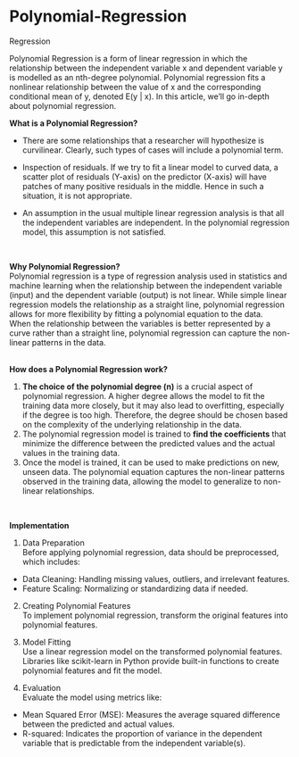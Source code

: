 # Polynomial-Regression
Regression
<br/>

Polynomial Regression is a form of linear regression in which the relationship between the independent variable x and dependent variable y is modelled as an nth-degree polynomial. Polynomial regression fits a nonlinear relationship between the value of x and the corresponding conditional mean of y, denoted E(y | x). In this article, we’ll go in-depth about polynomial regression.
<br/>

**What is a Polynomial Regression?** <br/>
* There are some relationships that a researcher will hypothesize is curvilinear. Clearly, such types of cases will include a polynomial term.

* Inspection of residuals. If we try to fit a linear model to curved data, a scatter plot of residuals (Y-axis) on the predictor (X-axis) will have patches of many positive residuals in the middle. Hence in such a situation, it is not appropriate.

* An assumption in the usual multiple linear regression analysis is that all the independent variables are independent. In the polynomial regression model, this assumption is not satisfied.
<br/>

**Why Polynomial Regression?** <br/>
Polynomial regression is a type of regression analysis used in statistics and machine learning when the relationship between the independent variable (input) and the dependent variable (output) is not linear. While simple linear regression models the relationship as a straight line, polynomial regression allows for more flexibility by fitting a polynomial equation to the data. <br/>
When the relationship between the variables is better represented by a curve rather than a straight line, polynomial regression can capture the non-linear patterns in the data. <br/>
<br/>

**How does a Polynomial Regression work?** <br/>
1. **The choice of the polynomial degree (n)** is a crucial aspect of polynomial regression. A higher degree allows the model to fit the training data more closely, but it may also lead to overfitting, especially if the degree is too high. Therefore, the degree should be chosen based on the complexity of the underlying relationship in the data.
2. The polynomial regression model is trained to **find the coefficients** that minimize the difference between the predicted values and the actual values in the training data.
3. Once the model is trained, it can be used to make predictions on new, unseen data. The polynomial equation captures the non-linear patterns observed in the training data, allowing the model to generalize to non-linear relationships. <br/>
<br/>

**Implementation** <br/>
1. Data Preparation <br/>
Before applying polynomial regression, data should be preprocessed, which includes:
* Data Cleaning: Handling missing values, outliers, and irrelevant features.
* Feature Scaling: Normalizing or standardizing data if needed.
  
2. Creating Polynomial Features <br/>
To implement polynomial regression, transform the original features into polynomial features.

3. Model Fitting <br>
Use a linear regression model on the transformed polynomial features. Libraries like scikit-learn in Python provide built-in functions to create polynomial features and fit the model.

4. Evaluation <br/>
Evaluate the model using metrics like:
* Mean Squared Error (MSE): Measures the average squared difference between the predicted and actual values.
* R-squared: Indicates the proportion of variance in the dependent variable that is predictable from the independent variable(s).
